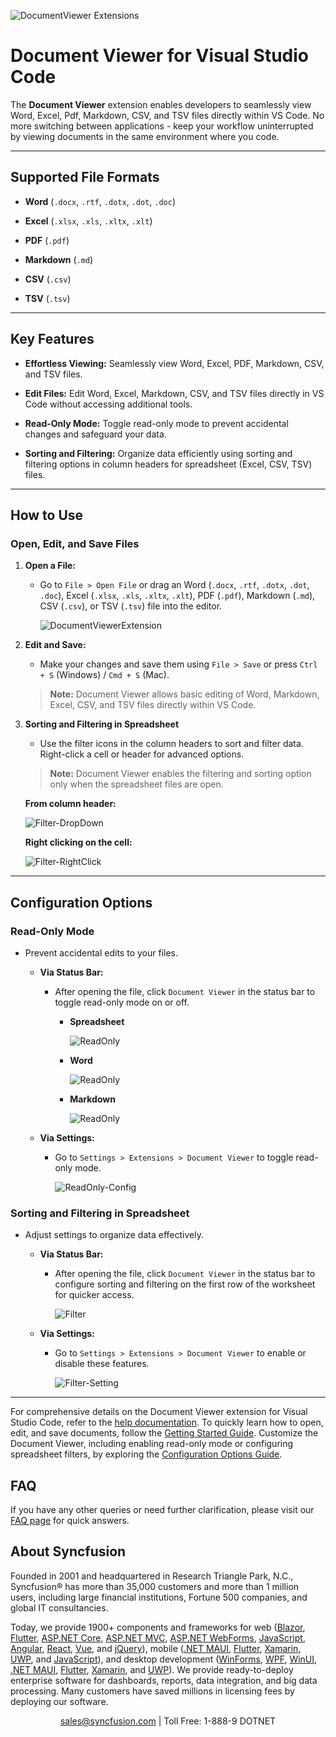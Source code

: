 ![DocumentViewer Extensions](https://cdn.syncfusion.com/visual-studio-market/document-viewer/DocumentViewerBanner.png)

# Document Viewer for Visual Studio Code

The **Document Viewer** extension enables developers to seamlessly view Word, Excel, Pdf, Markdown, CSV, and TSV files directly within VS Code. No more switching between applications - keep your workflow uninterrupted by viewing documents in the same environment where you code.

---

## Supported File Formats

- **Word** (`.docx`, `.rtf`, `.dotx`, `.dot`, `.doc`)

- **Excel** (`.xlsx`, `.xls`, `.xltx`, `.xlt`)

- **PDF** (`.pdf`)

- **Markdown** (`.md`)

- **CSV** (`.csv`)

- **TSV** (`.tsv`)

---

## Key Features

- **Effortless Viewing:** Seamlessly view Word, Excel, PDF, Markdown, CSV, and TSV files.
 
- **Edit Files:** Edit Word, Excel, Markdown, CSV, and TSV files directly in VS Code without accessing additional tools.

- **Read-Only Mode:** Toggle read-only mode to prevent accidental changes and safeguard your data.

- **Sorting and Filtering:** Organize data efficiently using sorting and filtering options in column headers for spreadsheet (Excel, CSV, TSV) files.

---

## How to Use

### Open, Edit, and Save Files

1. **Open a File:**

   - Go to `File > Open File` or drag an Word (`.docx`, `.rtf`, `.dotx`, `.dot`, `.doc`), Excel (`.xlsx`, `.xls`, `.xltx`, `.xlt`), PDF (`.pdf`), Markdown (`.md`), CSV (`.csv`), or TSV (`.tsv`) file into the editor.

      ![DocumentViewerExtension](https://cdn.syncfusion.com/visual-studio-market/document-viewer/DocumentViewerHowtoUse.gif)

2. **Edit and Save:**

   - Make your changes and save them using `File > Save` or press `Ctrl + S` (Windows) / `Cmd + S` (Mac).

   > **Note:** Document Viewer allows basic editing of Word, Markdown, Excel, CSV, and TSV files directly within VS Code.

3. **Sorting and Filtering in Spreadsheet**

   - Use the filter icons in the column headers to sort and filter data. Right-click a cell or header for advanced options.

   > **Note:** Document Viewer enables the filtering and sorting option only when the spreadsheet files are open.

      **From column header:**

      ![Filter-DropDown](https://cdn.syncfusion.com/visual-studio-market/document-viewer/Dropdown-Filter.png)

      **Right clicking on the cell:**

      ![Filter-RightClick](https://cdn.syncfusion.com/visual-studio-market/document-viewer/Cell-Filter.png)

---

## Configuration Options

### Read-Only Mode

- Prevent accidental edits to your files.

  - **Via Status Bar:**

    - After opening the file, click `Document Viewer` in the status bar to toggle read-only mode on or off.
      - **Spreadsheet**

        ![ReadOnly](https://cdn.syncfusion.com/visual-studio-market/document-viewer/Excel-ReadOnly.gif)

      - **Word**

        ![ReadOnly](https://cdn.syncfusion.com/visual-studio-market/document-viewer/Word-ReadOnly.gif)

      - **Markdown**

        ![ReadOnly](https://cdn.syncfusion.com/visual-studio-market/document-viewer/ReadOnlyMarkdown.gif)

  - **Via Settings:**

    - Go to `Settings > Extensions > Document Viewer` to toggle read-only mode.

      ![ReadOnly-Config](https://cdn.syncfusion.com/visual-studio-market/document-viewer/ReadOnly-Settings.png)


### Sorting and Filtering in Spreadsheet

- Adjust settings to organize data effectively.

  - **Via Status Bar:**

    - After opening the file, click `Document Viewer` in the status bar to configure sorting and filtering on the first row of the worksheet for quicker access.

      ![Filter](https://cdn.syncfusion.com/visual-studio-market/document-viewer/Filter-Toolbar.png)

  - **Via Settings:**

    - Go to `Settings > Extensions > Document Viewer` to enable or disable these features.

      ![Filter-Setting](https://cdn.syncfusion.com/visual-studio-market/document-viewer/Filter-Settings.png)
      
---

For comprehensive details on the Document Viewer extension for Visual Studio Code, refer to the [help documentation](https://help.syncfusion.com/extension/document-viewer-extension/visual-studio-code/overview?utm_medium=listing&utm_source=vs_marketplace&utm_campaign=document-viewer). To quickly learn how to open, edit, and save documents, follow the [Getting Started Guide](https://help.syncfusion.com/extension/document-viewer-extension/visual-studio-code/getting-started). Customize the Document Viewer, including enabling read-only mode or configuring spreadsheet filters, by exploring the [Configuration Options Guide](https://help.syncfusion.com/extension/document-viewer-extension/visual-studio-code/configuration-options).

## FAQ

If you have any other queries or need further clarification, please visit our [FAQ page](https://help.syncfusion.com/extension/document-viewer-extension/visual-studio-code/faq) for quick answers.

## About Syncfusion

Founded in 2001 and headquartered in Research Triangle Park, N.C., Syncfusion® has more than 35,000 customers and more than 1 million users, including large financial institutions, Fortune 500 companies, and global IT consultancies.
 
Today, we provide 1900+ components and frameworks for web ([Blazor](https://www.syncfusion.com/blazor-components?utm_medium=listing&utm_source=vs_marketplace&utm_campaign=document-viewer-vs_marketplace), [Flutter](https://www.syncfusion.com/flutter-widgets?utm_medium=listing&utm_source=vs_marketplace&utm_campaign=document-viewer-vs_marketplace), [ASP.NET Core](https://www.syncfusion.com/aspnet-core-ui-controls?utm_medium=listing&utm_source=vs_marketplace&utm_campaign=document-viewer-vs_marketplace), [ASP.NET MVC](https://www.syncfusion.com/aspnet-mvc-ui-controls?utm_medium=listing&utm_source=vs_marketplace&utm_campaign=document-viewer-vs_marketplace), [ASP.NET WebForms](https://www.syncfusion.com/jquery/aspnet-webforms-ui-controls?utm_medium=listing&utm_source=vs_marketplace&utm_campaign=document-viewer-vs_marketplace), [JavaScript](https://www.syncfusion.com/javascript-ui-controls?utm_medium=listing&utm_source=vs_marketplace&utm_campaign=document-viewer-vs_marketplace), [Angular](https://www.syncfusion.com/angular-ui-components?utm_medium=listing&utm_source=vs_marketplace&utm_campaign=document-viewer-vs_marketplace), [React](https://www.syncfusion.com/react-ui-components?utm_medium=listing&utm_source=vs_marketplace&utm_campaign=document-viewer-vs_marketplace), [Vue](https://www.syncfusion.com/vue-ui-components?utm_medium=listing&utm_source=vs_marketplace&utm_campaign=document-viewer-vs_marketplace), and [jQuery](https://www.syncfusion.com/jquery-ui-widgets?utm_medium=listing&utm_source=vs_marketplace&utm_campaign=document-viewer-vs_marketplace)), mobile ([.NET MAUI](https://www.syncfusion.com/maui-controls?utm_medium=listing&utm_source=vs_marketplace&utm_campaign=document-viewer-vs_marketplace), [Flutter](https://www.syncfusion.com/flutter-widgets?utm_medium=listing&utm_source=vs_marketplace&utm_campaign=document-viewer-vs_marketplace), [Xamarin](https://www.syncfusion.com/xamarin-ui-controls?utm_medium=listing&utm_source=vs_marketplace&utm_campaign=document-viewer-vs_marketplace), [UWP](https://www.syncfusion.com/uwp-ui-controls?utm_medium=listing&utm_source=vs_marketplace&utm_campaign=document-viewer-vs_marketplace), and [JavaScript](https://www.syncfusion.com/javascript-ui-controls?utm_medium=listing&utm_source=vs_marketplace&utm_campaign=document-viewer-vs_marketplace)), and desktop development ([WinForms](https://www.syncfusion.com/winforms-ui-controls?utm_medium=listing&utm_source=vs_marketplace&utm_campaign=document-viewer-vs_marketplace), [WPF](https://www.syncfusion.com/wpf-ui-controls?utm_medium=listing&utm_source=vs_marketplace&utm_campaign=document-viewer-vs_marketplace), [WinUI](https://www.syncfusion.com/winui-controls?utm_medium=listing&utm_source=vs_marketplace&utm_campaign=document-viewer-vs_marketplace), [.NET MAUI](https://www.syncfusion.com/maui-controls?utm_medium=listing&utm_source=vs_marketplace&utm_campaign=document-viewer-vs_marketplace), [Flutter](https://www.syncfusion.com/flutter-widgets?utm_medium=listing&utm_source=vs_marketplace&utm_campaign=document-viewer-vs_marketplace), [Xamarin](https://www.syncfusion.com/xamarin-ui-controls?utm_medium=listing&utm_source=vs_marketplace&utm_campaign=document-viewer-vs_marketplace), and [UWP](https://www.syncfusion.com/uwp-ui-controls?utm_medium=listing&utm_source=vs_marketplace&utm_campaign=document-viewer-vs_marketplace)). We provide ready-to-deploy enterprise software for dashboards, reports, data integration, and big data processing. Many customers have saved millions in licensing fees by deploying our software.

<p align="center"><a href="mailto:sales@syncfusion.com?Subject=Syncfusion%20Javascript%20UI%20Controls%20-%20Visual%20Studio%20Code%20Market%20Place">sales@syncfusion.com</a> | Toll Free: 1-888-9 DOTNET </p>

